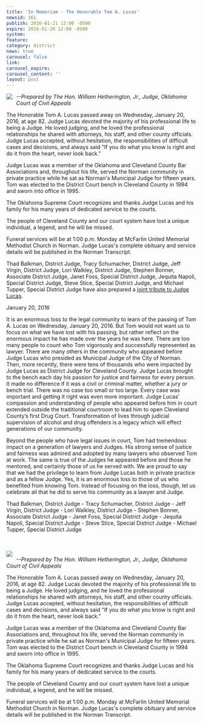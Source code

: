 ```yaml
---
title: 'In Memoriam - The Honorable Tom A. Lucas'
newsid: 161
publish: 2016-01-21 12:00 -0500
expire: 2016-01-28 12:00 -0500
system: 
feature: 
category: district
news: true
carousel: false
link: 
carousel_expire: 
carousel_content: ''
layout: post
---
```

<img src="http://www.oscn.net/images/judges/id/tomlucas.jpg" style="float: left; margin: 0 10px 10px 0;" />
<p><i>--Prepared by The Hon. William Hetherington, Jr., Judge, Oklahoma Court of Civil Appeals</i></p><p>
The Honorable Tom A. Lucas passed away on Wednesday, January 20, 2016, at age 82.  Judge Lucas devoted the majority of his professional life to being a Judge.  He loved judging, and he loved the professional relationships he shared with attorneys, his staff, and other county officials.  Judge Lucas accepted, without hesitation, the responsibilities of difficult cases and decisions, and always said "If you do what you know is right and do it from the heart, never look back."  
</p>
<p>Judge Lucas was a member of the Oklahoma and Cleveland County Bar Associations and, throughout his life, served the Norman community in private practice while he sat as Norman's Municipal Judge for fifteen years. Tom was elected to the District Court bench in Cleveland County in 1994 and sworn into office in 1995.  
</p>
<p>The Oklahoma Supreme Court recognizes and thanks Judge Lucas and his family for his many years of dedicated service to the courts.  
</p>
<p>The people of Cleveland County and our court system have lost a unique individual, a legend, and he will be missed.</p>
<p>Funeral services will be at 1:00 p.m. Monday at McFarlin United Memorial Methodist Church in Norman. Judge Lucas's complete obituary and service details will be published in the Norman Transcript.</p>	
<p>Thad Balkman, District Judge, Tracy Schumacher, District Judge, Jeff Virgin, District Judge, Lori Walkley, District Judge, Stephen Bonner, Associate District Judge, Janet Foss, Special District Judge, Jequita Napoli, Special District Judge, Steve Stice, Special District Judge, and Michael Tupper, Special District Judge have also prepared a <a href="http://www.oscn.net/news/161/in-memoriam-the-honorable-tom-a-lucas">joint tribute to Judge Lucas</a>. </p>

 <!--more-->
<p>January 20, 2016</p>
<p>It is an enormous loss to the legal community to learn of the passing of Tom A. Lucas on Wednesday, January 20, 2016.  But Tom would not want us to focus on what we have lost with his passing, but rather reflect on the enormous impact he has made over the years he was here.  There are too many people to count who Tom vigorously and successfully represented as lawyer.  There are many others in the community who appeared before Judge Lucas who presided as Municipal Judge of the City of Norman.  Then, more recently, there were tens of thousands who were impacted by Judge Lucas as District Judge for Cleveland County.  Judge Lucas brought to the bench each day his passion for justice and fairness for every person.  It made no difference if it was a civil or criminal matter, whether a jury or bench trial.  There was no case too small or too large.  Every case was important and getting it right was even more important.  Judge Lucas’ compassion and understanding of people who appeared before him in court extended outside the traditional courtroom to lead him to open Cleveland County’s first Drug Court.  Transformation of lives through judicial supervision of alcohol and drug offenders is a legacy which will effect generations of our community.</p>
<p>Beyond the people who have legal issues in court, Tom had tremendous impact on a generation of lawyers and Judges.  His strong sense of justice and fairness was admired and adopted by many lawyers who observed Tom at work.  The same is true of the Judges he appeared before and those he mentored, and certainly those of us he served with.  We are proud to say that we had the privilege to learn from Judge Lucas both in private practice and as a fellow Judge.  Yes, it is an enormous loss to those of us who benefited from knowing Tom.  Instead of focusing on the loss, though, let us celebrate all that he did to serve his community as a lawyer and Judge.</p>
<p>Thad Balkman, District Judge - Tracy Schumacher, District Judge - Jeff Virgin, District Judge - Lori Walkley, District Judge - Stephen Bonner, Associate District Judge - Janet Foss, Special District Judge - Jequita Napoli, Special District Judge - Steve Stice, Special District Judge - Michael Tupper, Special District Judge </p>
<br />
<br />
<img src="http://www.oscn.net/images/judges/id/tomlucas.jpg" style="float: left; margin: 0 10px 10px 0;" />
<p><i>--Prepared by The Hon. William Hetherington, Jr., Judge, Oklahoma Court of Civil Appeals</i></p><p>
The Honorable Tom A. Lucas passed away on Wednesday, January 20, 2016, at age 82.  Judge Lucas devoted the majority of his professional life to being a Judge.  He loved judging, and he loved the professional relationships he shared with attorneys, his staff, and other county officials.  Judge Lucas accepted, without hesitation, the responsibilities of difficult cases and decisions, and always said "If you do what you know is right and do it from the heart, never look back."  
</p>
<p>Judge Lucas was a member of the Oklahoma and Cleveland County Bar Associations and, throughout his life, served the Norman community in private practice while he sat as Norman's Municipal Judge for fifteen years. Tom was elected to the District Court bench in Cleveland County in 1994 and sworn into office in 1995.  
</p>
<p>The Oklahoma Supreme Court recognizes and thanks Judge Lucas and his family for his many years of dedicated service to the courts.  
</p>
<p>The people of Cleveland County and our court system have lost a unique individual, a legend, and he will be missed.</p>
<p>Funeral services will be at 1:00 p.m. Monday at McFarlin United Memorial Methodist Church in Norman. Judge Lucas's complete obituary and service details will be published in the Norman Transcript.</p>
